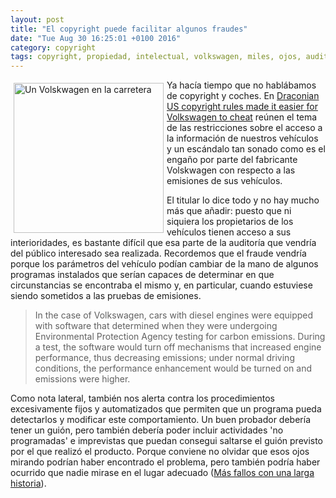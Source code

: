 ```yaml
---
layout: post
title: "El copyright puede facilitar algunos fraudes"
date: "Tue Aug 30 16:25:01 +0100 2016"
category: copyright
tags: copyright, propiedad, intelectual, volkswagen, miles, ojos, auditoría, vigilancia, pruebas, fallos
---
```




<a href="https://www.flickr.com/photos/fernand0/2968897323" title="Un Volskwagen en la carretera"><img src="https://c2.staticflickr.com/4/3189/2968897323_a296cc521b_m.jpg" width="240"  alt="Un Volskwagen en la carretera" style="float:left; margin:5px"></a>
Ya hacía tiempo que no hablábamos de copyright y coches. En [Draconian US copyright rules made it easier for Volkswagen to cheat](http://qz.com/509418/draconian-us-copyright-rules-made-it-easier-for-volkswagen-to-cheat/) reúnen el tema de las restricciones sobre el acceso a la información de nuestros vehículos y un escándalo tan sonado como es el engaño por parte del fabricante Volskwagen con respecto a las emisiones de sus vehículos.

El titular lo dice todo y no hay mucho más que añadir: puesto que ni siquiera los propietarios de los vehículos tienen acceso a sus interioridades, es bastante difícil que esa parte de la auditoría que vendría del público interesado sea realizada. Recordemos que el fraude vendría porque los parámetros del vehículo podían cambiar de la mano de algunos programas instalados que serían capaces de determinar en que circunstancias se encontraba el mismo y, en particular, cuando estuviese siendo sometidos a las pruebas de emisiones.

> In the case of Volkswagen, cars with diesel engines were equipped with software that determined when they were undergoing Environmental Protection Agency testing for carbon emissions. During a test, the software would turn off mechanisms that increased engine performance, thus decreasing emissions; under normal driving conditions, the performance enhancement would be turned on and emissions were higher.

Como nota lateral, también nos alerta contra los procedimientos excesivamente fijos y automatizados que permiten que un programa pueda detectarlos y modificar este comportamiento. Un buen probador debería tener un guión, pero también debería poder incluir actividades 'no programadas' e imprevistas que puedan consegui saltarse el guión previsto por el que realizó el producto.
Porque conviene no olvidar que esos ojos mirando podrían haber encontrado el problema, pero también podría haber ocurrido que nadie mirase en el lugar adecuado ([Más fallos con una larga historia](http://fernand0.github.io/Mas-Sobre-Fallos-Viejos/)).

